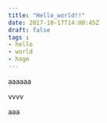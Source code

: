 ```yaml
---
title: "Hello_world!!"
date: 2017-10-17T14:00:45Z
draft: false
tags : 
- hello
- world
- hoge
---
```


aaaaaa

vvvv

aaa
